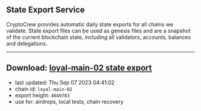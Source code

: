 ## State Export Service
CryptoCrew provides automatic daily state exports for all chains we validate. State export files can be used as genesis files and are a snapshot of the current blockchain state, including all validators, accounts, balances and delegations.

---
**Download: [loyal-main-02 state export](https://dl.ccvalidators.com/SERVICE/loyal/loyal-main-02_export_4049783.json)**
---

- last updated: Thu Sep 07 2023 04:41:02
- chain id: `loyal-main-02`
- export height: `4049783`
- use for: airdrops, local tests, chain recovery
